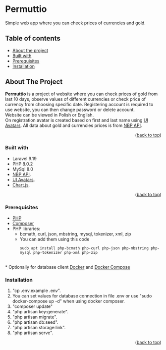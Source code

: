 <a name="readme-top"></a>
# Permuttio
Simple web app where you can check prices of currencies and gold.

## Table of contents
* [About the project](#About-the-project)
* [Built with](#Built-with)
* [Prerequisites](#Prerequisites)
* [Installation](#Installation)


## About The Project

**Permuttio** is a project of website where you can check prices of gold from last 10 days, observe values of different currencies or check price of currency from choosing specific date.
Registering account is required to use website, you can then change password or delete account.<br>
Website can be viewed in Polish or English.<br> 
On registration avatar is created based on first and last name using <a href = "https://ui-avatars.com/">UI Avatars</a>.
All data about gold and currencies prices is from <a href="http://api.nbp.pl/">NBP API</a>. 

<p align="right">(<a href="#readme-top">back to top</a>)</p>

### Built with
* Laravel 9.19
* PHP 8.0.2
* MySql 8.0
* <a href="http://api.nbp.pl/">NBP API</a>.
* <a href = "https://ui-avatars.com/">UI Avatars</a>.
* <a href = "https://www.chartjs.org/">Chart.js</a>.

<p align="right">(<a href="#readme-top">back to top</a>)</p>

### Prerequisites
* <a href = "https://www.php.net/manual/en/install.php">PHP</a>
* <a href = "https://getcomposer.org/">Composer</a>
* PHP libraries:
  * bcmath, curl, json, mbstring, mysql, tokenizer, xml, zip
  * You can add them using this code
    ```
    sudo apt install php-bcmath php-curl php-json php-mbstring php-mysql php-tokenizer php-xml php-zip
    ```
<br>
* Optionally for database client <a href = "https://docs.docker.com/get-docker/">Docker</a> and <a href="https://docs.docker.com/compose/">Docker Compose</a>

### Installation

1. "cp .env.example .env".
2. You can set values for database connection in file .env or use "sudo docker-compose up -d" when using docker composer.
3. "composer update"
4. "php artisan key:generate".
5. "php artisan migrate".
6. "php artisan db:seed".
7. "php artisan storage:link".
8. "php artisan serve".

<p align="right">(<a href="#readme-top">back to top</a>)</p>



